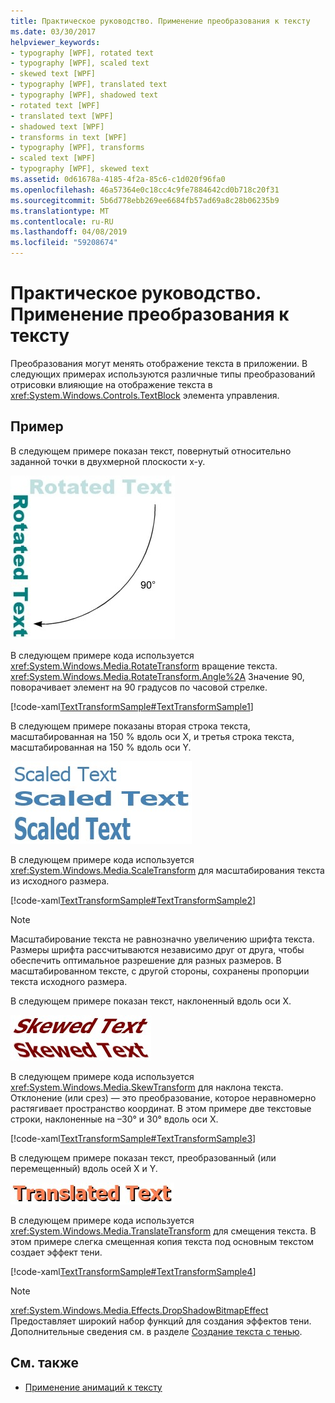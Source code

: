 ```yaml
---
title: Практическое руководство. Применение преобразования к тексту
ms.date: 03/30/2017
helpviewer_keywords:
- typography [WPF], rotated text
- typography [WPF], scaled text
- skewed text [WPF]
- typography [WPF], translated text
- typography [WPF], shadowed text
- rotated text [WPF]
- translated text [WPF]
- shadowed text [WPF]
- transforms in text [WPF]
- typography [WPF], transforms
- scaled text [WPF]
- typography [WPF], skewed text
ms.assetid: 0d61678a-4185-4f2a-85c6-c1d020f96fa0
ms.openlocfilehash: 46a57364e0c18cc4c9fe7884642cd0b718c20f31
ms.sourcegitcommit: 5b6d778ebb269ee6684fb57ad69a8c28b06235b9
ms.translationtype: MT
ms.contentlocale: ru-RU
ms.lasthandoff: 04/08/2019
ms.locfileid: "59208674"
---
```

# <a name="how-to-apply-transforms-to-text"></a>Практическое руководство. Применение преобразования к тексту
Преобразования могут менять отображение текста в приложении. В следующих примерах используются различные типы преобразований отрисовки влияющие на отображение текста в <xref:System.Windows.Controls.TextBlock> элемента управления.  
  
## <a name="example"></a>Пример  
 В следующем примере показан текст, повернутый относительно заданной точки в двухмерной плоскости x-y.  
  
 ![Текст, повернутый с использованием RotateTransform](./media/how-to-apply-transforms-to-text/text-rotated-ninety-degrees.jpg)  
  
 В следующем примере кода используется <xref:System.Windows.Media.RotateTransform> вращение текста. <xref:System.Windows.Media.RotateTransform.Angle%2A> Значение 90, поворачивает элемент на 90 градусов по часовой стрелке.  
  
 [!code-xaml[TextTransformSample#TextTransformSample1](~/samples/snippets/csharp/VS_Snippets_Wpf/TextTransformSample/CS/Window1.xaml#texttransformsample1)]  
  
 В следующем примере показаны вторая строка текста, масштабированная на 150 % вдоль оси X, и третья строка текста, масштабированная на 150 % вдоль оси Y.  
  
 ![Текст, масштабируемый с использованием ScaleTransform](./media/how-to-apply-transforms-to-text/scaled-text-scaletransform.jpg) 
  
 В следующем примере кода используется <xref:System.Windows.Media.ScaleTransform> для масштабирования текста из исходного размера.  
  
 [!code-xaml[TextTransformSample#TextTransformSample2](~/samples/snippets/csharp/VS_Snippets_Wpf/TextTransformSample/CS/Window1.xaml#texttransformsample2)]  
  
> [!NOTE]
>  Масштабирование текста не равнозначно увеличению шрифта текста. Размеры шрифта рассчитываются независимо друг от друга, чтобы обеспечить оптимальное разрешение для разных размеров. В масштабированном тексте, с другой стороны, сохранены пропорции текста исходного размера.  
  
 В следующем примере показан текст, наклоненный вдоль оси X.  
  
 ![Текст, искаженный с использованием SkewTransform](./media/how-to-apply-transforms-to-text/skewed-transformed-text.jpg)
   
 В следующем примере кода используется <xref:System.Windows.Media.SkewTransform> для наклона текста. Отклонение (или срез) — это преобразование, которое неравномерно растягивает пространство координат. В этом примере две текстовые строки, наклоненные на –30° и 30° вдоль оси X.  
  
 [!code-xaml[TextTransformSample#TextTransformSample3](~/samples/snippets/csharp/VS_Snippets_Wpf/TextTransformSample/CS/Window1.xaml#texttransformsample3)]  
  
 В следующем примере показан текст, преобразованный (или перемещенный) вдоль осей X и Y.  
  
 ![Смещение текста с использованием TranslateTransform](./media/how-to-apply-transforms-to-text/transformed-text-x-y-axis.jpg)
  
 В следующем примере кода используется <xref:System.Windows.Media.TranslateTransform> для смещения текста. В этом примере слегка смещенная копия текста под основным текстом создает эффект тени.  
  
 [!code-xaml[TextTransformSample#TextTransformSample4](~/samples/snippets/csharp/VS_Snippets_Wpf/TextTransformSample/CS/Window1.xaml#texttransformsample4)]  
  
> [!NOTE]
>  <xref:System.Windows.Media.Effects.DropShadowBitmapEffect> Предоставляет широкий набор функций для создания эффектов тени. Дополнительные сведения см. в разделе [Создание текста с тенью](how-to-create-text-with-a-shadow.md).  
  
## <a name="see-also"></a>См. также

- [Применение анимаций к тексту](how-to-apply-animations-to-text.md)
